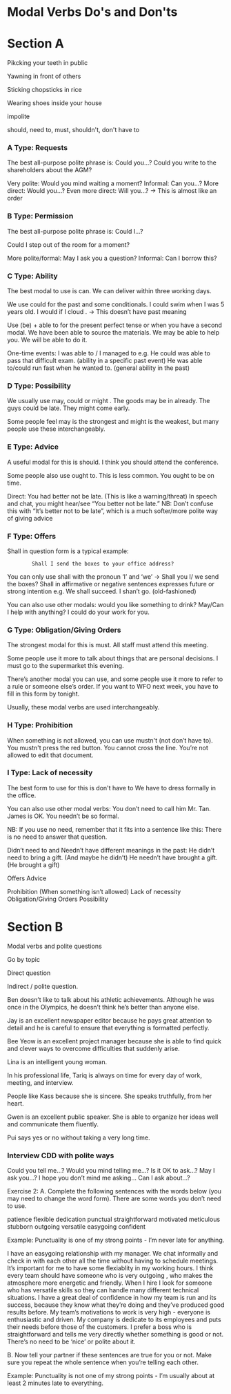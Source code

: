 # Modal Verbs Do's and Don'ts


# Section A

Pikcking your teeth in public

Yawning in front of others

Sticking chopsticks in rice

Wearing shoes inside your house


impolite

should, need to, must, shouldn't, don't have to 


### A Type: Requests

The best all-purpose polite phrase is: Could you...?
Could you write to the shareholders about the AGM?

Very polite: 		Would you mind waiting a moment?
Informal:		Can you…?
More direct:		Would you…?
Even more direct:	Will you…? → This is almost like an order



### B Type:  Permission

The best all-purpose polite phrase is: Could I…?

Could I step out of the room for a moment?

More polite/formal:	  May   I ask you a question?
Informal:		Can I borrow this?



### C Type: Ability

The best modal to use is can.
			We can deliver within three working days.

We use   could   for the past and some conditionals.
I   could   swim when I was 5 years old.
I would if I  cloud   . → This doesn’t have past meaning

Use (be) + able to for the present perfect tense or when you have a second modal.
			We have been able to source the materials.
We may be able to help you.
We will be able to do it.

One-time events:	I was able to / I managed to
e.g. He could was able to pass that difficult exam. (ability in a specific past event)
       He was able to/could run fast when he wanted to. (general ability in the past)




### D Type: Possibility

We usually use may, could or   might  .
			The goods may be in already.
The guys could be late.
They might come early.

Some people feel may is the strongest and might is the weakest, but many people use these interchangeably.



### E Type: Advice

A useful modal for this is should. 
I think you should attend the conference.

Some people also use ought to. This is less common.
			You ought to be on time.

Direct:		You   had   better not be late. (This is like a warning/threat)
In speech and chat, you might hear/see “You better not be late.”
NB: Don’t confuse this with “It’s better not to be late”, which is a much softer/more polite way of giving advice

### F Type: Offers

Shall in question form is a typical example:

			Shall I send the boxes to your office address?

You can only use shall with the pronoun ‘I’ and ‘we’ → Shall you I/ we send the boxes?
Shall in affirmative or negative sentences expresses future or strong intention
e.g. 	We shall succeed.
	I shan’t go. (old-fashioned)

You can also use other modals:
  would    you   like   something to drink?
			  May/Can    I help with anything?
			I   could    do your work for you.


### G Type: Obligation/Giving Orders

The strongest modal for this is must. 
All staff must attend this meeting.

Some people use it more to talk about things that are personal decisions.
			I must go to the supermarket this evening.

There’s another modal you can use, and some people use it more to refer to a rule or someone else’s order. 
			If you want to WFO next week, you  have    to     fill in this form by tonight.

Usually, these modal verbs are used interchangeably.


### H Type: Prohibition

When something is not allowed, you can use   mustn't   (not don’t have to).
			You  mustn't    press the red button.
You cannot cross the line.
You’re not allowed to edit that document.


### I Type: Lack of necessity

The best form to use for this is  don't    have to
			We      have to dress formally in the office.

You can also use other modal verbs:
You don’t need to call him Mr. Tan. James is OK.
You needn’t be so formal.

NB: If you use no need, remember that it fits into a sentence like this:
There is no need to answer that question.

Didn’t need to and Needn’t have different meanings in the past:
He didn’t need to bring a gift. (And maybe he didn’t)
He needn’t have brought a gift. (He brought a gift)

Offers
Advice

Prohibition
(When something isn’t allowed)
Lack of necessity
Obligation/Giving Orders
Possibility

# Section B 

Modal verbs and polite questions

Go by topic 

Direct question

Indirect / polite question.


Ben doesn’t like to talk about his athletic achievements. Although he was once in the Olympics, he doesn’t think he’s better than anyone else. 


Jay is an excellent newspaper editor because he pays great attention to detail and he is careful to ensure that everything is formatted perfectly.


Bee Yeow is an excellent project manager because she is able to find quick and clever ways to overcome difficulties that suddenly arise.


Lina is an intelligent young woman.


In his professional life, Tariq is always on time for every day of work, meeting, and interview.


People like Kass because she is sincere. She speaks truthfully, from her heart.


Gwen is an excellent public speaker. She is able to organize her ideas well and communicate them fluently.


Pui says yes or no without taking a very long time. 


### Interview CDD with polite ways


Could you tell me...?
Would you mind telling me...?
Is it OK to ask...?
May I ask you...?
I hope you don’t mind me asking...
Can I ask about…?


Exercise 2:
A. Complete the following sentences with the words below (you may need to change the word form). There are some words you don’t need to use.

patience
flexible
dedication
punctual
straightforward
motivated
meticulous
stubborn
outgoing
versatile
easygoing
confident


Example:  Punctuality   is one of my strong points - I’m never late for anything. 

I have an  easygoing    relationship with my manager. We chat informally and check in with each other all the time without having to schedule meetings.
It’s important for me to have some  flexiablity  in my working hours.
I think every team should have someone who is very  outgoing   , who makes the atmosphere more energetic and friendly.
When I hire I look for someone who has  versatile     skills so they can handle many different technical situations.
I have a great deal of  confidence    in how my team is run and its success, because they know what they’re doing and they’ve produced good results before.
My team’s   motivations    to work is very high - everyone is enthusiastic and driven.
My company is  dedicate    to its employees and puts their needs before those of the customers.
I prefer a boss who is   straightforward    and tells me very directly whether something is good or not. There’s no need to be ‘nice’ or polite about it.

B. Now tell your partner if these sentences are true for you or not. Make sure you repeat the whole sentence when you’re telling each other.

Example: Punctuality is not one of my strong points - I’m usually about at least 2 minutes late to everything. 
